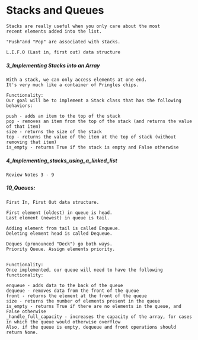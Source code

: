 # Stacks and Queues

	Stacks are really useful when you only care about the most
	recent elements added into the list.

	"Push"and "Pop" are associated with stacks.

	L.I.F.O (Last in, first out) data structure

##### 3_Implementing Stacks into an Array
	
	With a stack, we can only access elements at one end. 
	It's very much like a container of Pringles chips.

	Functionality:
	Our goal will be to implement a Stack class that has the following behaviors:

	push - adds an item to the top of the stack
	pop - removes an item from the top of the stack (and returns the value of that item)
	size - returns the size of the stack
	top - returns the value of the item at the top of stack (without removing that item)
	is_empty - returns True if the stack is empty and False otherwise

##### 4_Implementing_stacks_using_a_linked_list
	
	Review Notes 3 - 9

##### 10_Queues:
	
	First In, First Out data structure.

	First element (oldest) in queue is head.
	Last element (newest) in queue is tail.

	Adding element from tail is called Enqueue.
	Deleting element head is called Dequeue.

	Deques (pronounced "Deck") go both ways. 
	Priority Queue. Assign elements priority.


	Functionality:
	Once implemented, our queue will need to have the following functionality:

	enqueue - adds data to the back of the queue
	dequeue - removes data from the front of the queue
	front - returns the element at the front of the queue
	size - returns the number of elements present in the queue
	is_empty - returns True if there are no elements in the queue, and False otherwise
	_handle_full_capacity - increases the capacity of the array, for cases in which the queue would otherwise overflow
	Also, if the queue is empty, dequeue and front operations should return None.


